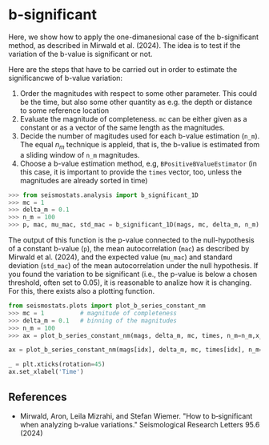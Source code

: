 # b-significant

Here, we show how to apply the one-dimanesional case of the b-significant method, as described in Mirwald et al. (2024). The idea is to test if the variation of the b-value is significant or not.

Here are the steps that have to be carried out in order to estimate the significancwe of b-value variation:
1. Order the magnitudes with respect to some other parameter. This could be the time, but also some other quantity as e.g. the depth or distance to some reference location
2. Evaluate the magnitude of completeness.  `mc` can be either given as a constant or as a vector of the same length as the magnitudes. 
3. Decide the number of magitudes used for each b-value estimation (`n_m`). The equal $n_m$ technique is appleid, that is, the b-valiue is estimated from a sliding window of `n_m` magnitudes.
4. Choose a b-value estimation method, e.g, `BPositiveBValueEstimator` (in this case, it is important to provide the `times` vector, too, unless the magnitudes are already sorted in time)

```python
>>> from seismostats.analysis import b_significant_1D
>>> mc = 1
>>> delta_m = 0.1
>>> n_m = 100
>>> p, mac, mu_mac, std_mac = b_significant_1D(mags, mc, delta_m, n_m)
```

The output of this function is the p-value connected to the null-hypothesis of a constant b-value (`p`), the mean autocorrelation (`mac`) as described by Mirwald et al. (2024), and the expected value (`mu_mac`) and standard deviation (`std_mac`) of the mean autocorrelation under the null hypothesis. If you found the variation to be significant (i.e., the p-value is below a chosen threshold, often set to 0.05), it is reasonable to analize how it is changing. For this, there exists also a plotting function.

```python
from seismostats.plots import plot_b_series_constant_nm
>>> mc = 1          # magnitude of completeness
>>> delta_m = 0.1   # binning of the magnitudes
>>> n_m = 100
>>> ax = plot_b_series_constant_nm(mags, delta_m, mc, times, n_m=n_m,x_variable=times, color='#1f77b4', plot_technique='right', label='classical b-value')

ax = plot_b_series_constant_nm(mags[idx], delta_m, mc, times[idx], n_m=n_m,x_variable=times[idx], color='red', plot_technique='right', label='b-positive', ax=ax, b_method=BPositiveBValueEstimator)

_ = plt.xticks(rotation=45)
ax.set_xlabel('Time')
```

## References
- Mirwald, Aron, Leila Mizrahi, and Stefan Wiemer. "How to b‐significant when analyzing b‐value variations." Seismological Research Letters 95.6 (2024)